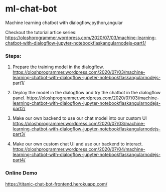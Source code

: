 # ml-chat-bot
Machine learning chatbot with dialogflow,python,angular

Checkout the tutorial artice series:
https://oloshprogrammer.wordpress.com/2020/07/03/machine-learning-chatbot-with-dialogflow-jupyter-notebookflaskangularnodejs-part1/


### Steps:
  1. Prepare the training model in the dialogflow.
  https://oloshprogrammer.wordpress.com/2020/07/03/machine-learning-chatbot-with-dialogflow-jupyter-notebookflaskangularnodejs-part1/

  2. Deploy the model in the dialogflow and try the chatbot in the dialogflow panel.
  https://oloshprogrammer.wordpress.com/2020/07/03/machine-learning-chatbot-with-dialogflow-jupyter-notebookflaskangularnodejs-part2/
  
  3. Make our own backend to use our chat model into our custom UI
  https://oloshprogrammer.wordpress.com/2020/07/03/machine-learning-chatbot-with-dialogflow-jupyter-notebookflaskangularnodejs-part3/
  
  4. Make our own custom chat UI and use our backend to interact.
  https://oloshprogrammer.wordpress.com/2020/07/04/machine-learning-chatbot-with-dialogflow-jupyter-notebookflaskangularnodejs-part4/


### Online Demo
https://titanic-chat-bot-frontend.herokuapp.com/
